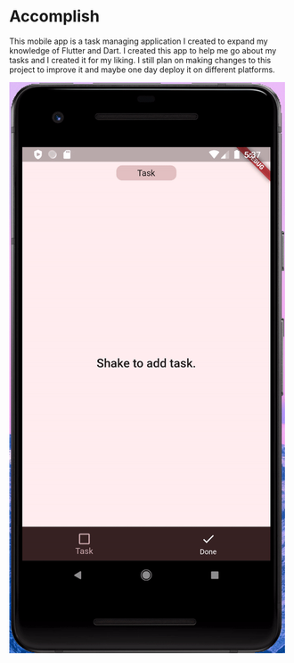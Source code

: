 # Accomplish

This mobile app is a task managing application I created to expand my knowledge of Flutter and Dart. 
I created this app to help me go about my tasks and I created it for my liking. I still plan on making changes to this project to improve it and maybe one day deploy it on different platforms. 


![Accomplish Demo](accomplish_demo.gif)